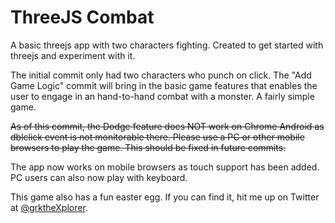 # ThreeJS Combat

A basic threejs app with two characters fighting. Created to get started with threejs and experiment with it.

The initial commit only had two characters who punch on click. The "Add Game Logic" commit will bring in the basic game features that enables the user to engage in an hand-to-hand combat with a monster. A fairly simple game.

~~As of this commit, the Dodge feature does NOT work on Chrome Android as dblclick event is not monitorable there. Please use a PC or other mobile browsers to play the game. This should be fixed in future commits.~~

The app now works on mobile browsers as touch support has been added. PC users can also now play with keyboard.

This game also has a fun easter egg. If you can find it, hit me up on Twitter at [@grktheXplorer](https://twitter.com/grktheXplorer).